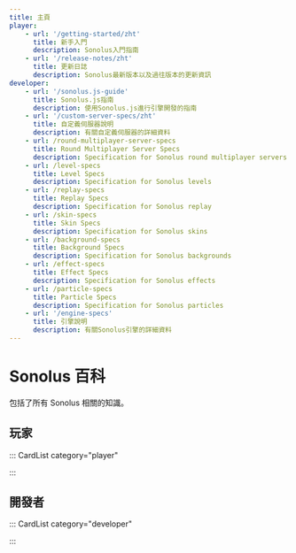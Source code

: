 ```yaml
---
title: 主頁
player:
    - url: '/getting-started/zht'
      title: 新手入門
      description: Sonolus入門指南
    - url: '/release-notes/zht'
      title: 更新日誌
      description: Sonolus最新版本以及過往版本的更新資訊
developer:
    - url: '/sonolus.js-guide'
      title: Sonolus.js指南
      description: 使用Sonolus.js進行引擎開發的指南
    - url: '/custom-server-specs/zht'
      title: 自定義伺服器說明
      description: 有關自定義伺服器的詳細資料
    - url: /round-multiplayer-server-specs
      title: Round Multiplayer Server Specs
      description: Specification for Sonolus round multiplayer servers
    - url: /level-specs
      title: Level Specs
      description: Specification for Sonolus levels
    - url: /replay-specs
      title: Replay Specs
      description: Specification for Sonolus replay
    - url: /skin-specs
      title: Skin Specs
      description: Specification for Sonolus skins
    - url: /background-specs
      title: Background Specs
      description: Specification for Sonolus backgrounds
    - url: /effect-specs
      title: Effect Specs
      description: Specification for Sonolus effects
    - url: /particle-specs
      title: Particle Specs
      description: Specification for Sonolus particles
    - url: '/engine-specs'
      title: 引擎說明
      description: 有關Sonolus引擎的詳細資料
---
```


# Sonolus 百科

包括了所有 Sonolus 相關的知識。

## 玩家

::: CardList category="player"

:::

## 開發者

::: CardList category="developer"

:::
